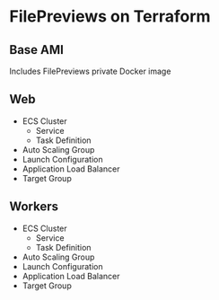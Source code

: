 # FilePreviews on Terraform

## Base AMI

Includes FilePreviews private Docker image

## Web

- ECS Cluster
  - Service
  - Task Definition
- Auto Scaling Group
- Launch Configuration
- Application Load Balancer
- Target Group

## Workers

- ECS Cluster
  - Service
  - Task Definition
- Auto Scaling Group
- Launch Configuration
- Application Load Balancer
- Target Group
